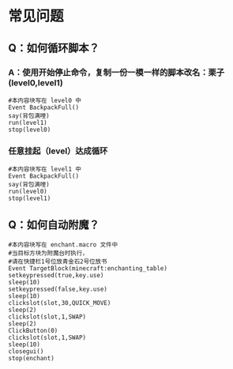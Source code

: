 # 常见问题

## Q：如何循环脚本？

### A：使用开始停止命令，复制一份一模一样的脚本改名：栗子(level0,level1)

```
#本内容块写在 level0 中
Event BackpackFull()
say(背包满哩)
run(level1)
stop(level0)
```
### 任意挂起（level）达成循环
```
#本内容块写在 level1 中
Event BackpackFull()
say(背包满哩)
run(level0)
stop(level1)
```

## Q：如何自动附魔？

```
#本内容块写在 enchant.macro 文件中
#当目标方块为附魔台时执行，
#请在快捷栏1号位放青金石2号位放书
Event TargetBlock(minecraft:enchanting_table)
setkeypressed(true,key.use)
sleep(10)
setkeypressed(false,key.use)
sleep(10)
clickslot(slot,30,QUICK_MOVE)
sleep(2)
clickslot(slot,1,SWAP)
sleep(2)
ClickButton(0)
clickslot(slot,1,SWAP)
sleep(10)
closegui()
stop(enchant)
```
